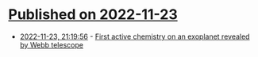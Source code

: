 # [Published on 2022-11-23](index.md)

* [2022-11-23, 21:19:56](https://news.ycombinator.com/item?id=33724681) - [First active chemistry on an exoplanet revealed by Webb telescope](https://www.nature.com/articles/d41586-022-03820-3)
